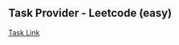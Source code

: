 ## Task Provider - Leetcode (easy)

[Task Link](https://leetcode.com/problems/count-elements-with-maximum-frequency/description/?envType=daily-question&envId=2024-03-08)
